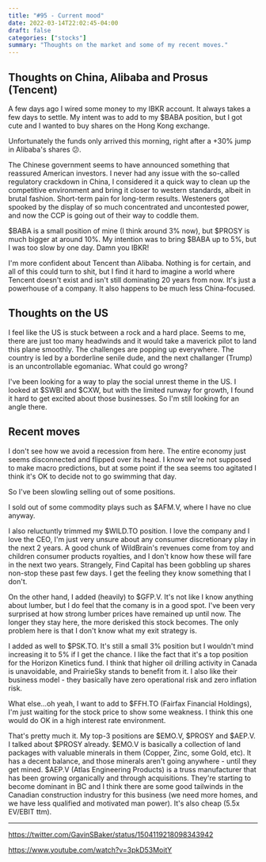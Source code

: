 ```yaml
---
title: "#95 - Current mood"
date: 2022-03-14T22:02:45-04:00
draft: false
categories: ["stocks"]
summary: "Thoughts on the market and some of my recent moves."
---
```


## Thoughts on China, Alibaba and Prosus (Tencent)

A few days ago I wired some money to my IBKR account. It always takes a few days to settle. My intent was to add to my $BABA position, but I got cute and I wanted to buy shares on the Hong Kong exchange. 

Unfortunately the funds only arrived this morning, right after a +30% jump in Alibaba's shares 😕.

The Chinese government seems to have announced something that reassured American investors. I never had any issue with the so-called regulatory crackdown in China, I considered it a quick way to clean up the competitive environment and bring it closer to western standards, albeit in brutal fashion. Short-term pain for long-term results. Westeners got spooked by the display of so much concentrated and uncontested power, and now the CCP is going out of their way to coddle them. 

$BABA is a small position of mine (I think around 3% now), but $PROSY is much bigger at around 10%. My intention was to bring $BABA up to 5%, but I was too slow by one day. Damn you IBKR!

I'm more confident about Tencent than Alibaba. Nothing is for certain, and all of this could turn to shit, but I find it hard to imagine a world where Tencent doesn't exist and isn't still dominating 20 years from now. It's just a powerhouse of a company. It also happens to be much less China-focused.

## Thoughts on the US

I feel like the US is stuck between a rock and a hard place. Seems to me, there are just too many headwinds and it would take a maverick pilot to land this plane smoothly. The challenges are popping up everywhere. The country is led by a borderline senile dude, and the next challanger (Trump) is an uncontrollable egomaniac. What could go wrong?

I've been looking for a way to play the social unrest theme in the US. I looked at $SWBI and $CXW, but with the limited runway for growth, I found it hard to get excited about those businesses. So I'm still looking for an angle there.

## Recent moves

I don't see how we avoid a recession from here. The entire economy just seems disconnected and flipped over its head. I know we're not supposed to make macro predictions, but at some point if the sea seems too agitated I think it's OK to decide not to go swimming that day.

So I've been slowling selling out of some positions.

I sold out of some commodity plays such as $AFM.V, where I have no clue anyway. 

I also reluctuntly trimmed my $WILD.TO position. I love the company and I love the CEO, I'm just very unsure about any consumer discretionary play in the next 2 years. A good chunk of WildBrain's revenues come from toy and children consumer products royalties, and I don't know how these will fare in the next two years. Strangely, Find Capital has been gobbling up shares non-stop these past few days. I get the feeling they know something that I don't.

On the other hand, I added (heavily) to $GFP.V. It's not like I know anything about lumber, but I do feel that the comany is in a good spot. I've been very surprised at how strong lumber prices have remained up until now. The longer they stay here, the more derisked this stock becomes. The only problem here is that I don't know what my exit strategy is.

I added as well to $PSK.TO. It's still a small 3% position but I wouldn't mind increasing it to 5% if I get the chance. I like the fact that it's a top position for the Horizon Kinetics fund. I think that higher oil drilling activity in Canada is unavoidable, and PrairieSky stands to benefit from it. I also like their business model - they basically have zero operational risk and zero inflation risk.

What else...oh yeah, I want to add to $FFH.TO (Fairfax Financial Holdings), I'm just waiting for the stock price to show some weakness. I think this one would do OK in a high interest rate environment.

That's pretty much it. My top-3 positions are $EMO.V, $PROSY and $AEP.V. I talked about $PROSY already. $EMO.V is basically a collection of land packages with valuable minerals in them (Copper, Zinc, some Gold, etc). It has a decent balance, and those minerals aren't going anywhere - until they get mined. $AEP.V (Atlas Engineering Products) is a truss manufacturer that has been growing organically and through acquisitions. They're starting to become dominant in BC and I think there are some good tailwinds in the Canadian construction industry for this business (we need more homes, and we have less qualified and motivated man power). It's also cheap (5.5x EV/EBIT ttm).

----

https://twitter.com/GavinSBaker/status/1504119218098343942

https://www.youtube.com/watch?v=3pkD53MoitY




